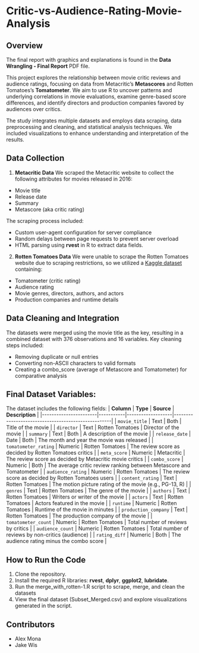 # Critic-vs-Audience-Rating-Movie-Analysis

## Overview
The final report with graphics and explanations is found in the **Data Wrangling - Final Report** PDF file.

This project explores the relationship between movie critic reviews and audience ratings, focusing on data from Metacritic’s **Metascores** and Rotten Tomatoes’s **Tomatometer**. We aim to use R to uncover patterns and underlying correlations in movie evaluations, examine genre-based score differences, and identify directors and production companies favored by audiences over critics.

The study integrates multiple datasets and employs data scraping, data preprocessing and cleaning, and statistical analysis techniques. We included visualizations to enhance understanding and interpretation of the results.

## Data Collection
1. **Metacritic Data**
We scraped the Metacritic website to collect the following attributes for movies released in 2016:
- Movie title
- Release date
- Summary
- Metascore (aka critic rating)

The scraping process included:
- Custom user-agent configuration for server compliance
- Random delays between page requests to prevent server overload
- HTML parsing using **rvest** in R to extract data fields.

2. **Rotten Tomatoes Data**
We were unable to scrape the Rotten Tomatoes website due to scraping restrictions, so we utilized a [Kaggle dataset](https://www.kaggle.com/datasets/subhajournal/movie-rating) containing:
- Tomatometer (critic rating)
- Audience rating
- Movie genres, directors, authors, and actors
- Production companies and runtime details

## Data Cleaning and Integration
The datasets were merged using the movie title as the key, resulting in a combined dataset with 376 observations and 16 variables. Key cleaning steps included:
- Removing duplicate or null entries
- Converting non-ASCII characters to valid formats
- Creating a combo_score (average of Metascore and Tomatometer) for comparative analysis

## Final Dataset Variables:
The dataset includes the following fields:
| **Column**           | **Type**  | **Source**        | **Description**                                      |
|-----------------------|-----------|-------------------|----------------------------------------------------|
| `movie_title`         | Text      | Both              | Title of the movie                                 |
| `director`            | Text      | Rotten Tomatoes   | Director of the movie                              |
| `summary`             | Text      | Both              | A description of the movie                        |
| `release_date`        | Date      | Both              | The month and year the movie was released         |
| `tomatometer_rating`  | Numeric   | Rotten Tomatoes   | The review score as decided by Rotten Tomatoes critics |
| `meta_score`          | Numeric   | Metacritic        | The review score as decided by Metacritic movie critics |
| `combo_score`         | Numeric   | Both              | The average critic review ranking between Metascore and Tomatometer |
| `audience_rating`     | Numeric   | Rotten Tomatoes   | The review score as decided by Rotten Tomatoes users |
| `content_rating`      | Text      | Rotten Tomatoes   | The motion picture rating of the movie (e.g., PG-13, R) |
| `genres`              | Text      | Rotten Tomatoes   | The genre of the movie                             |
| `authors`             | Text      | Rotten Tomatoes   | Writers or writer of the movie                    |
| `actors`              | Text      | Rotten Tomatoes   | Actors featured in the movie                      |
| `runtime`             | Numeric   | Rotten Tomatoes   | Runtime of the movie in minutes                   |
| `production_company`  | Text      | Rotten Tomatoes   | The production company of the movie               |
| `tomatometer_count`   | Numeric   | Rotten Tomatoes   | Total number of reviews by critics                |
| `audience_count`      | Numeric   | Rotten Tomatoes   | Total number of reviews by non-critics (audience) |
| `rating_diff`         | Numeric   | Both              | The audience rating minus the combo score         |


## How to Run the Code
1. Clone the repository.
2. Install the required R libraries: **rvest**, **dplyr**, **ggplot2**, **lubridate**.
3. Run the merge_with_rotten-1.R script to scrape, merge, and clean the datasets
4. View the final dataset (Subset_Merged.csv) and explore visualizations generated in the script.
   
## Contributors
- Alex Mona
- Jake Wis
